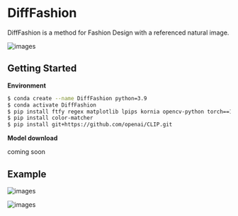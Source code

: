 # DiffFashion

DiffFashion is a method for Fashion Design with a referenced natural image.

![images](https://github.com/Rem105-210/DiffFashion/tree/main/IMG/framework.png)

## Getting Started

**Environment**

```bash
$ conda create --name DiffFashion python=3.9
$ conda activate DiffFashion
$ pip install ftfy regex matplotlib lpips kornia opencv-python torch==1.9.0+cu111 torchvision==0.10.0+cu111 -f https://download.pytorch.org/whl/torch_stable.html
$ pip install color-matcher
$ pip install git+https://github.com/openai/CLIP.git
```

**Model download**

coming soon

## Example

![images](https://github.com/Rem105-210/DiffFashion/tree/main/IMG/title.png)

![images](https://github.com/Rem105-210/DiffFashion/tree/main/IMG/res.png)



